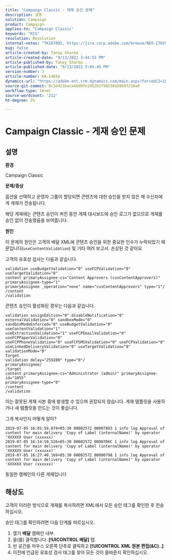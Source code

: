 ```yaml
---
title: "Campaign Classic - 게재 승인 문제"
description: 설명
solution: Campaign
product: Campaign
applies-to: "Campaign Classic"
keywords: "KCS"
resolution: Resolution
internal-notes: "TK187092, https://jira.corp.adobe.com/browse/NEO-17029"
bug: false
article-created-by: Tanay Sharma .
article-created-date: "9/13/2022 3:44:55 PM"
article-published-by: Tanay Sharma .
article-published-date: "9/13/2022 5:04:45 PM"
version-number: 3
article-number: KA-14656
dynamics-url: "https://adobe-ent.crm.dynamics.com/main.aspx?forceUCI=1&pagetype=entityrecord&etn=knowledgearticle&id=abbbd300-7b33-ed11-9db1-002248086735"
source-git-commit: 0c3e421beca46d9fe1952b1f98538a50697216a0
workflow-type: tm+mt
source-wordcount: '212'
ht-degree: 2%

---
```


# Campaign Classic - 게재 승인 문제

## 설명


<b>환경</b>

Campaign Classic



<b>문제/증상</b>

옵션을 선택하고 운영자 그룹이 할당되면 콘텐츠에 대한 승인을 받지 않은 채 수신자에게 게재가 전송됩니다.

해당 게재에는 콘텐츠 승인이 켜진 동안 게재 대시보드에 승인 로그가 없으므로 게재를 승인 없이 전송했음을 보여줍니다.



<b>원인</b>

이 문제의 원인은 고객의 배달 XML에 콘텐츠 승인을 위한 중요한 인수가 누락되었기 때문입니다(`useContentValidation`) 및 기타 여러 보고서. 손상된 것 같아요

고객의 유효성 검사는 다음과 같습니다.




```
validation useBudgetValidation="0" useFCPValidation="0" useTargetValidation="0"
content primaryAssignee-cs="Content Approvers (cusContentApprovers)" primaryAssignee-type="1"
primaryAssignee _operation="none" name="cusContentApprovers" type="1"/
/content
/validation
```




콘텐츠 승인이 활성화된 경우는 다음과 같습니다.




```
validation assignEdition="0" disableNotification="0" externalValidation="0" sandboxMode="0"
sandboxModeEnforced="0" useBudgetValidation="0" useContentValidation="1"
useExtractionValidation="1" useFCPEmailValidation="0" useFCPPaperValidation="0"
useFCPPhoneValidation="0" useFCPSMSValidation="0" useFCPValidation="0"
useLinkedDeliveryValidation="0" useTargetValidation="0" validationMode="0"
target
validation delay="259200" type="0"/
primaryAssignee/
/target
content primaryAssignee-cs="Administrator (admin)" primaryAssignee-id="1055"
primaryAssignee-type="0"
/content
/validation
```




이는 잘못된 게재 사본 중에 발생할 수 있으며 권장되지 않습니다. 게재 템플릿을 사용하거나 새 템플릿을 만드는 것이 좋습니다.

그게 복사인지 어떻게 알아?




```
2019-07-05 16:01:59.874+05:30 00002572 00007893 1 info log Approval of content for main delivery 'Copy of Label (internalName)' by operator 'XXXXXX User (xxxxxx)'
2019-07-05 16:14:59.526+05:30 00002572 00007D6C 1 info log Approval of content for main delivery 'Copy of Label (internalName)' by operator 'XXXXXX User (xxxxxx)'
2019-07-05 16:27:40.169+05:30 00002572 00000798 1 info log Approval of content for main delivery 'Copy of Label (internalName)' by operator 'XXXXXX User (xxxxxx)'
```




동일한 캠페인의 다른 게재입니다


## 해상도


고객이 이러한 방식으로 게재를 복사하려면 XML에서 모든 승인 태그를 확인한 후 전송하십시오.

승인 태그를 확인하려면 다음 단계를 따르십시오.

1. 열기 <b>배달</b> 캠페인 내부.
2. 을(를) 클릭합니다. <b>[!UICONTROL 배달]</b> 탭.
3. 빈 공간을 마우스 오른쪽 단추로 클릭하고 <b>[!UICONTROL XML 원본 편집(&amp;C)..]</b>
4. 이전에 언급된 유효성 검사 태그를 찾아 모든 것이 올바른지 확인하십시오.



